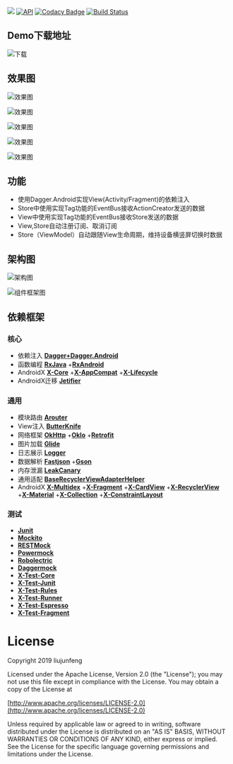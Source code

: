 [![](https://jitpack.io/v/coolfire2015/RxFluxArchitecture.svg)](https://jitpack.io/#coolfire2015/RxFluxArchitecture)
[![API](https://img.shields.io/badge/API-19%2B-brightgreen.svg?style=flat)](https://android-arsenal.com/api?level=19)
[![Codacy Badge](https://api.codacy.com/project/badge/Grade/e3864a8c7c9b4f768702376e665b1d44)](https://app.codacy.com/app/coolfire2015/RxFluxArchitecture?utm_source=github.com&utm_medium=referral&utm_content=coolfire2015/RxFluxArchitecture&utm_campaign=Badge_Grade_Dashboard)
[![Build Status](https://travis-ci.org/coolfire2015/RxFluxArchitecture.svg?branch=master)](https://travis-ci.org/coolfire2015/RxFluxArchitecture)
## Demo下载地址
![下载](image/下载.png)
## 效果图

![效果图](image/效果图/Fragment切换.gif)

![效果图](image/效果图/屏幕旋转.gif)

![效果图](image/效果图/操作重试.gif)

![效果图](image/效果图/状态加载-操作成功.gif)

![效果图](image/效果图/状态加载-取消操作.gif)


## 功能
- 使用Dagger.Android实现View(Activity/Fragment)的依赖注入
- Store中使用实现Tag功能的EventBus接收ActionCreator发送的数据
- View中使用实现Tag功能的EventBus接收Store发送的数据
- View,Store自动注册订阅、取消订阅
- Store（ViewModel）自动跟随View生命周期，维持设备横竖屏切换时数据
## 架构图
![架构图](image/架构图.jpg)

![组件框架图](image/组件框架图.jpg)

## 依赖框架
### 核心
- 依赖注入 [**Dagger+Dagger.Android**](https://github.com/google/dagger)
- 函数编程 [**RxJava**](https://github.com/ReactiveX/RxJava)
+[**RxAndroid**](https://github.com/ReactiveX/RxAndroid)
- AndroidX [**X-Core**](https://mvnrepository.com/artifact/androidx.core/core)
+[**X-AppCompat**](https://mvnrepository.com/artifact/androidx.appcompat/appcompat)
+[**X-Lifecycle**](https://mvnrepository.com/artifact/androidx.lifecycle/lifecycle-extensions)
- AndroidX迁移 [**Jetifier**](https://mvnrepository.com/artifact/com.android.tools.build.jetifier/jetifier-core)
### 通用
- 模块路由 [**Arouter**](https://github.com/alibaba/ARouter)
- View注入 [**ButterKnife**](https://github.com/JakeWharton/butterknife)
- 网络框架 [**OkHttp**](https://github.com/square/okhttp)
+[**OkIo**](https://github.com/square/okio)
+[**Retrofit**](https://github.com/square/retrofit)
- 图片加载 [**Glide**](https://github.com/bumptech/glide)
- 日志展示 [**Logger**](https://github.com/orhanobut/logger)
- 数据解析 [**Fastjson**](https://github.com/alibaba/fastjson)
+[**Gson**](https://github.com/google/gson)
- 内存泄漏 [**LeakCanary**](https://github.com/square/leakcanary)
- 通用适配 [**BaseRecyclerViewAdapterHelper**](https://github.com/CymChad/BaseRecyclerViewAdapterHelper)
- AndroidX [**X-Multidex**](https://mvnrepository.com/artifact/androidx.multidex/multidex)
+[**X-Fragment**](https://mvnrepository.com/artifact/androidx.fragment/fragment)
+[**X-CardView**](https://mvnrepository.com/artifact/androidx.cardview/cardview)
+[**X-RecyclerView**](https://mvnrepository.com/artifact/androidx.recyclerview/recyclerview)
+[**X-Material**](https://mvnrepository.com/artifact/com.google.android.material/material)
+[**X-Collection**](https://mvnrepository.com/artifact/androidx.collection/collection)
+[**X-ConstraintLayout**](https://mvnrepository.com/artifact/androidx.constraintlayout/constraintlayout)
### 测试 
- [**Junit**](https://github.com/junit-team/junit4)
- [**Mockito**](https://github.com/mockito/mockito)
- [**RESTMock**](https://github.com/andrzejchm/RESTMock)
- [**Powermock**](https://github.com/powermock/powermock)
- [**Robolectric**](https://github.com/robolectric/robolectric)
- [**Daggermock**](https://github.com/fabioCollini/DaggerMock)
- [**X-Test-Core**](https://mvnrepository.com/artifact/androidx.test/core)
- [**X-Test-Junit**](https://mvnrepository.com/artifact/androidx.test.ext/junit)
- [**X-Test-Rules**](https://mvnrepository.com/artifact/androidx.test/rules)
- [**X-Test-Runner**](https://mvnrepository.com/artifact/androidx.test/runner)
- [**X-Test-Espresso**](https://mvnrepository.com/artifact/androidx.test.espresso/espresso-core)
- [**X-Test-Fragment**](https://mvnrepository.com/artifact/androidx.fragment/fragment-testing)
# License
Copyright 2019 liujunfeng

Licensed under the Apache License, Version 2.0 (the "License"); you may not use this file except in compliance with the License. You may obtain a copy of the License at

[http://www.apache.org/licenses/LICENSE-2.0](http://www.apache.org/licenses/LICENSE-2.0)

Unless required by applicable law or agreed to in writing, software distributed under the License is distributed on an "AS IS" BASIS, WITHOUT WARRANTIES OR CONDITIONS OF ANY KIND, either express or implied. See the License for the specific language governing permissions and limitations under the License.
